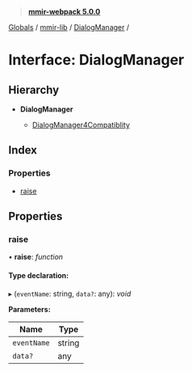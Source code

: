 > **[mmir-webpack 5.0.0](../README.md)**

[Globals](../README.md) / [mmir-lib](../modules/mmir_lib.md) / [DialogManager](mmir_lib.dialogmanager.md) /

# Interface: DialogManager

## Hierarchy

* **DialogManager**

  * [DialogManager4Compatiblity](mmir_lib.dialogmanager4compatiblity.md)

## Index

### Properties

* [raise](mmir_lib.dialogmanager.md#raise)

## Properties

###  raise

• **raise**: *function*

#### Type declaration:

▸ (`eventName`: string, `data?`: any): *void*

**Parameters:**

Name | Type |
------ | ------ |
`eventName` | string |
`data?` | any |